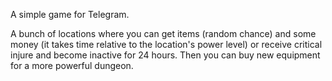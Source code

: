 A simple game for Telegram. 

A bunch of locations where you can get items (random chance) and some money (it takes time relative to the location's power level)
or receive critical injure and become inactive for 24 hours.
Then you can buy new equipment for a more powerful dungeon.
